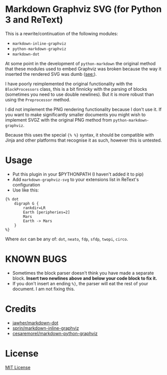 Markdown Graphviz SVG (for Python 3 and ReText)
===============================================

This is a rewrite/continuation of the following modules:
 - `markdown-inline-graphviz`
 - `python-markdown-graphviz`
 - `markdown-dot`

At some point in the development of `python-markdown` the original method that these modules used to embed Graphviz was broken because the way it inserted the rendered SVG was dumb ([see:](https://github.com/cesaremorel/markdown-inline-graphviz/issues/6)).

I have poorly reimplemented the original functionality with the `BlockProcessors` class, this is a bit finnicky with the parsing of blocks (sometimes you need to use double newlines). But it is more robust than using the `Preprocessor` method.

I did not implement the PNG rendering functionality because I don't use it. If you want to make significantly smaller documents you might wish to implement SVGZ with the original PNG method from `python-markdown-graphviz`.

Because this uses the special `{% %}` syntax, it should be compatible with Jinja and other platforms that recognise it as such, however this is untested.

# Usage
 - Put this plugin in your $PYTHONPATH (I haven't added it to pip)
 - Add `markdown-graphviz-svg` to your extensions list in ReText's configuration
 - Use like this:

```
{% dot
    digraph G {
        rankdir=LR
        Earth [peripheries=2]
        Mars
        Earth -> Mars
    }
%}
```

Where `dot` can be any of: `dot`, `neato`, `fdp`, `sfdp`, `twopi`, `circo`.

# KNOWN BUGS
 - Sometimes the block parser doesn't think you have made a separate block. **Insert two newlines above and below your code block to fix it.**
 - If you don't insert an ending `%}`, the parser will eat the rest of your document. I am not fixing this.

# Credits

- [jawher/markdown-dot](https://github.com/jawher/markdown-dot)
- [sprin/markdown-inline-graphviz](https://github.com/sprin/markdown-inline-graphviz)
- [cesaremorel/markdown-python-graphviz](https://github.com/cesaremorel/markdown-inline-graphviz)


# License
[MIT License](http://www.opensource.org/licenses/mit-license.php)
